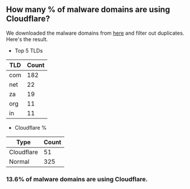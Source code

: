 ## How many % of malware domains are using Cloudflare?


We downloaded the malware domains from [here](https://urlhaus.abuse.ch) and filter out duplicates.
Here's the result.


[//]: # (start replacement)


- Top 5 TLDs

| TLD | Count |
| --- | --- |
| com | 182 |
| net | 22 |
| za | 19 |
| org | 11 |
| in | 11 |


- Cloudflare %

| Type | Count |
| --- | --- |
| Cloudflare | 51 |
| Normal | 325 |


### 13.6% of malware domains are using Cloudflare.